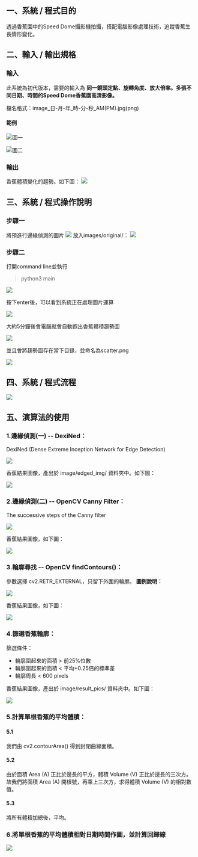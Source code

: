 ## 一、系統 / 程式目的
透過香蕉園中的Speed Dome攝影機拍攝，搭配電腦影像處理技術，追蹤香蕉生長情形變化。

## 二、輸入 / 輸出規格
### 輸入
此系統為初代版本，需要的輸入為
<b>同一鏡頭定點、旋轉角度、放大倍率。多張不同日期、時間的Speed Dome香蕉園高清影像。
</b>
<p>檔名格式：image_日-月-年_時-分-秒_AM(PM).jpg(png)</p>

#### 範例

![圖一](data/day/image_23-06-2020_01-00-52_PM.jpg)

![圖二](data/night/image_23-06-2020_01-00-38_AM.jpg)


### 輸出
香蕉體積變化的趨勢。如下圖：
![](scatter.png)

## 三、系統 / 程式操作說明

### 步驟一
將預進行邊緣偵測的圖片
![](data/night/image_23-06-2020_01-00-38_AM.jpg)
放入images/original/：
![](document_img/pic1.png)

### 步驟二
打開command line並執行
> python3 main

![](document_img/pic3.png)

按下enter後，可以看到系統正在處理圖片運算

![](document_img/pic4.png)

大約5分鐘後會電腦就會自動跑出香蕉體積趨勢圖

![](document_img/pic5.png)

並且會將趨勢圖存在當下目錄，並命名為scatter.png

![](document_img/pic2.png)

## 四、系統 / 程式流程

![](document_img/banana_volume_estimate-3.png)

## 五、演算法的使用
### 1.邊緣偵測(一) -- DexiNed：

DexiNed (Dense Extreme Inception Network for Edge Detection)

![](document_img/DexiNed.png)

香蕉結果圖像，產出於 image/edged_img/ 資料夾中。如下圖：

![](images/edged_img/image_14-06-2020_01-00-39_AM.png)

### 2.邊緣偵測(二) -- OpenCV Canny Filter：
The successive steps of the Canny filter

![](document_img/pic6.png)

香蕉結果圖像，如下圖：

![](document_img/pic7.png)


### 3.輪廓尋找 -- OpenCV findContours()：
參數選擇 cv2.RETR_EXTERNAL，只留下外圍的輪廓。
<b>圖例說明：</b>

![](document_img/pic8.png)

香蕉結果圖像，如下圖：

![](document_img/pic9.png)

### 4.篩選香蕉輪廓：
篩選條件：
* 輪廓圍起來的面積 > 前25%位數
* 輪廓圍起來的面積 < 平均+0.25倍的標準差
* 輪廓周長 < 600 pixels

香蕉結果圖像，產出於 image/result_pics/ 資料夾中。如下圖：

![](images/result_pics/res_image_24-06-2020_01-00-33_AM.png)

### 5.計算單根香蕉的平均體積：
#### 5.1
我們由 cv2.contourArea() 得到封閉曲線面積。
#### 5.2
由於面積 Area (A) 正比於邊長的平方，體積 Volume (V) 正比於邊長的三次方。
故我們將面積 Area (A) 開根號，再乘上三次方，求得體積 Volume (V) 的相對數值。

#### 5.3
將所有體積加總後，平均。

### 6.將單根香蕉的平均體積相對日期時間作圖，並計算回歸線

![](scatter.png)
